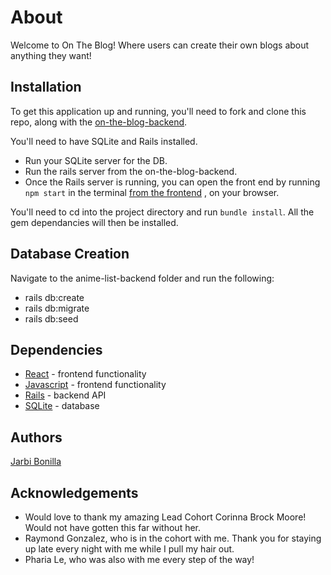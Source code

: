 # About

Welcome to On The Blog! Where users can create their own blogs about anything they want!

## Installation

To get this application up and running, you'll need to fork and clone this repo, along with the [on-the-blog-backend](https://github.com/JarbiBonilla/on-the-blog-backend).

You'll need to have SQLite and Rails installed.
* Run your SQLite server for the DB.
* Run the rails server from the on-the-blog-backend.
* Once the Rails server is running, you can open the front end by running ``npm start`` in the terminal [from the frontend](https://github.com/JarbiBonilla/on-the-blog-frontend) , on your browser.

You'll need to cd into the project directory and run ``bundle install``. All the gem dependancies will then be installed.

## Database Creation
Navigate to the anime-list-backend folder and run the following:

* rails db:create
* rails db:migrate
* rails db:seed

## Dependencies 
* [React](https://reactjs.org/) - frontend functionality
* [Javascript](https://www.javascript.com/) - frontend functionality
* [Rails](https://guides.rubyonrails.org/) - backend API
* [SQLite](https://www.sqlite.org/index.html) - database


 ## Authors

[Jarbi Bonilla](https://github.com/JarbiBonilla)

## Acknowledgements

* Would love to thank my amazing Lead Cohort Corinna Brock Moore! Would not have gotten this far without her.
* Raymond Gonzalez, who is in the cohort with me. Thank you for staying up late every night with me while I pull my hair out.
* Pharia Le, who was also with me every step of the way!
